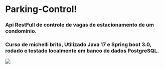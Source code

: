 # Parking-Control!
### Api RestFull de controle de vagas de estacionamento de um condominio.

### Curso de michelli brito, Utilizado Java 17 e Spring boot 3.0, rodado e testado localmente em banco de dados PostgreSQL.
![](https://cdn.thedevconf.com.br/photos/742628cbe9586ba1033f6f998032fcbd4087a885.jpg)
